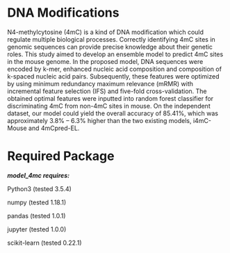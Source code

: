 # DNA Modifications

N4-methylcytosine (4mC) is a kind of DNA modification which could regulate multiple biological processes. Correctly identifying 4mC sites in genomic sequences can provide precise knowledge about their genetic roles. This study aimed to develop an ensemble model to predict 4mC sites in the mouse genome. In the proposed model, DNA sequences were encoded by k-mer, enhanced nucleic acid composition and composition of k-spaced nucleic acid pairs. Subsequently, these features were optimized by using minimum redundancy maximum relevance (mRMR) with incremental feature selection (IFS) and five-fold cross-validation. The obtained optimal features were inputted into random forest classifier for discriminating 4mC from non-4mC sites in mouse. On the independent dataset, our model could yield the overall accuracy of 85.41%, which was approximately 3.8% – 6.3% higher than the two existing models, i4mC-Mouse and 4mCpred-EL. 
# Required Package
***model_4mc requires:***

Python3 (tested 3.5.4)

numpy (tested 1.18.1)

pandas (tested 1.0.1)

jupyter (tested 1.0.0)

scikit-learn (tested 0.22.1)
